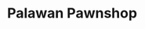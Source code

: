 ---
title: "Palawan Pawnshop"
url: /iloilo/palawan-pawnshop-lopez-jaena-street/
shop: pawnbroker
---